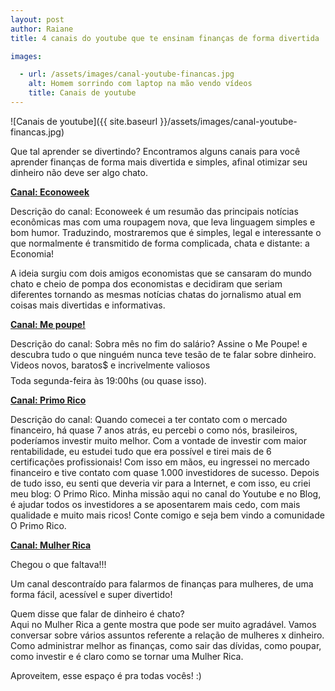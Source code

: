 ```yaml
---
layout: post
author: Raiane
title: 4 canais do youtube que te ensinam finanças de forma divertida

images:

  - url: /assets/images/canal-youtube-financas.jpg
    alt: Homem sorrindo com laptop na mão vendo vídeos
    title: Canais de youtube
---
```


![Canais de youtube]({{ site.baseurl }}/assets/images/canal-youtube-financas.jpg)

<p>Que tal aprender se divertindo? Encontramos alguns canais para você aprender finanças de forma mais divertida e simples, afinal otimizar seu dinheiro não deve ser algo chato.</p>

<p><a href = https://www.youtube.com/channel/UCZFNY5I0RnErV23CZAd-QuQ> <b>Canal: Econoweek</b></a><br />

Descrição do canal: Econoweek é um resumão das principais notícias econômicas mas com uma roupagem nova, que leva linguagem simples e bom humor. Traduzindo, mostraremos que é simples, legal e interessante o que normalmente é transmitido de forma complicada, chata e distante: a Economia!<br />

A ideia surgiu com dois amigos economistas que se cansaram do mundo chato e cheio de pompa dos economistas e decidiram que seriam diferentes tornando as mesmas notícias chatas do jornalismo atual em coisas mais divertidas e informativas.</p>


<p><a href = https://www.youtube.com/channel/UC8mDF5mWNGE-Kpfcvnn0bUg> <b>Canal: Me poupe!</b></a><br />

Descrição do canal: Sobra mês no fim do salário? Assine o Me Poupe! e descubra tudo o que ninguém nunca teve tesão de te falar sobre dinheiro. Videos novos, baratos$ e incrivelmente valiosos $$$$ Toda segunda-feira às 19:00hs (ou quase isso).</p>

<p><a href = https://www.youtube.com/user/thigas><b>Canal: Primo Rico</b></a><br />

Descrição do canal: Quando comecei a ter contato com o mercado financeiro, há quase 7 anos atrás, eu percebi o como nós, brasileiros, poderíamos investir muito melhor. Com a vontade de investir com maior rentabilidade, eu estudei tudo que era possível e tirei mais de 6 certificações profissionais! Com isso em mãos, eu ingressei no mercado financeiro e tive contato com quase 1.000 investidores de sucesso. Depois de tudo isso, eu senti que deveria vir para a Internet, e com isso, eu criei meu blog: O Primo Rico. Minha missão aqui no canal do Youtube e no Blog, é ajudar todos os investidores a se aposentarem mais cedo, com mais qualidade e muito mais ricos! Conte comigo e seja bem vindo a comunidade O Primo Rico.</p>


<p><a href = https://www.youtube.com/user/mulherrica><b>Canal: Mulher Rica</b></a><br />

Chegou o que faltava!!!<br />

Um canal descontraído para falarmos de finanças para mulheres, de uma forma fácil, acessível e super divertido! <br />

Quem disse que falar de dinheiro é chato? <br />
Aqui no Mulher Rica a gente mostra que pode ser muito agradável. Vamos conversar sobre vários assuntos referente a relação de mulheres x dinheiro. Como administrar melhor as finanças, como sair das dívidas, como poupar, como investir e é claro como se tornar uma Mulher Rica.<br />

Aproveitem, esse espaço é pra todas vocês! :)